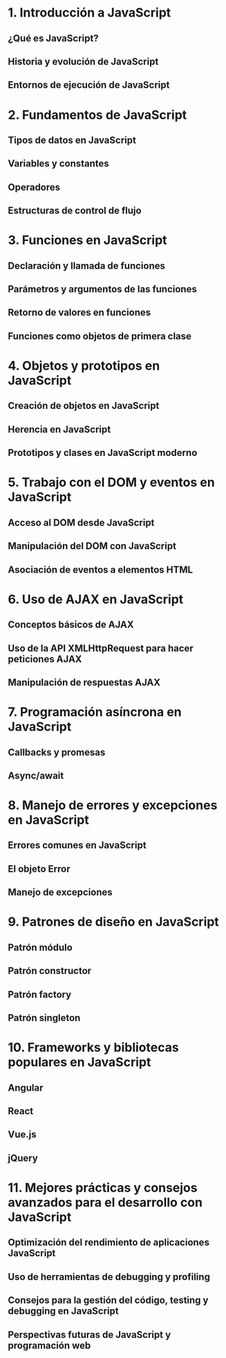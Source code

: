 # 1. Introducción a JavaScript
## ¿Qué es JavaScript?
## Historia y evolución de JavaScript
## Entornos de ejecución de JavaScript

# 2. Fundamentos de JavaScript
## Tipos de datos en JavaScript
## Variables y constantes
## Operadores
## Estructuras de control de flujo

# 3. Funciones en JavaScript
## Declaración y llamada de funciones
## Parámetros y argumentos de las funciones
## Retorno de valores en funciones
## Funciones como objetos de primera clase

# 4. Objetos y prototipos en JavaScript
## Creación de objetos en JavaScript
## Herencia en JavaScript
## Prototipos y clases en JavaScript moderno

# 5. Trabajo con el DOM y eventos en JavaScript
## Acceso al DOM desde JavaScript
## Manipulación del DOM con JavaScript
## Asociación de eventos a elementos HTML

# 6. Uso de AJAX en JavaScript
## Conceptos básicos de AJAX
## Uso de la API XMLHttpRequest para hacer peticiones AJAX
## Manipulación de respuestas AJAX

# 7. Programación asíncrona en JavaScript
## Callbacks y promesas
## Async/await

# 8. Manejo de errores y excepciones en JavaScript
## Errores comunes en JavaScript
## El objeto Error
## Manejo de excepciones

# 9. Patrones de diseño en JavaScript
## Patrón módulo
## Patrón constructor
## Patrón factory
## Patrón singleton

# 10. Frameworks y bibliotecas populares en JavaScript
## Angular
## React
## Vue.js
## jQuery

# 11. Mejores prácticas y consejos avanzados para el desarrollo con JavaScript
 ## Optimización del rendimiento de aplicaciones JavaScript
 ## Uso de herramientas de debugging y profiling
 ## Consejos para la gestión del código, testing y debugging en JavaScript
 ## Perspectivas futuras de JavaScript y programación web